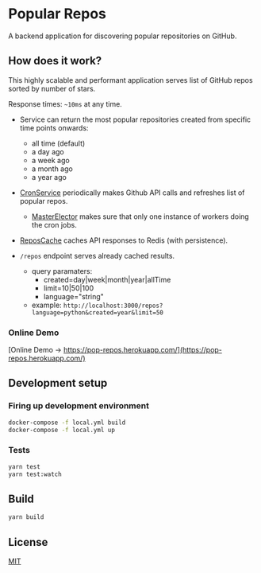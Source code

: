 # Popular Repos

A backend application for discovering popular repositories on GitHub.

## How does it work?

This highly scalable and performant application serves list of GitHub repos sorted by number of stars.

Response times: `~10ms` at any time.

- Service can return the most popular repositories created from specific time points onwards:

  - all time (default)
  - a day ago
  - a week ago
  - a month ago
  - a year ago

- [CronService](src/cron/CronService.ts) periodically makes Github API calls and refreshes list of popular repos.
  - [MasterElector](src/utils/MasterElector.ts) makes sure that only one instance of workers doing the cron jobs.
- [ReposCache](src/caches/ReposCache.ts) caches API responses to Redis (with persistence).
- `/repos` endpoint serves already cached results.
  - query paramaters:
    - created=day|week|month|year|allTime
    - limit=10|50|100
    - language="string"
  - example: `http://localhost:3000/repos?language=python&created=year&limit=50`

### Online Demo

[Online Demo -> https://pop-repos.herokuapp.com/](https://pop-repos.herokuapp.com/)

## Development setup

### Firing up development environment

```sh
docker-compose -f local.yml build
docker-compose -f local.yml up
```

### Tests

```sh
yarn test
yarn test:watch
```

## Build

```sh
yarn build
```

## License

[MIT](LICENSE)
